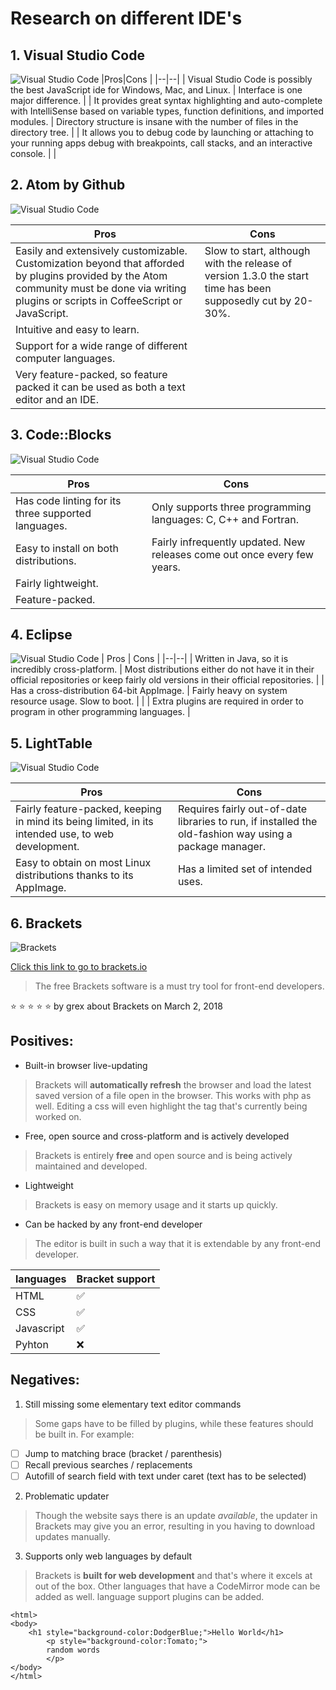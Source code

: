 
# Research on different IDE's


## 1. Visual Studio Code
![Visual Studio Code](https://blog.launchdarkly.com/wp-content/uploads/2018/10/visualstudio_code-card.png)
|Pros|Cons  |
|--|--|
| Visual Studio Code is possibly the best JavaScript ide for Windows, Mac, and Linux. | Interface is one major difference. |
| It provides great syntax highlighting and auto-complete with IntelliSense based on variable types, function definitions, and imported modules. | Directory structure is insane with the number of files in the directory tree. |
| It allows you to debug code by launching or attaching to your running apps debug with breakpoints, call stacks, and an interactive console. |  |

## 2. Atom by Github

![Visual Studio Code](https://miro.medium.com/max/1200/1*kzkV32UkbMATNABltvfaKA.jpeg)

| Pros | Cons |
|--|--|
| Easily and extensively customizable. Customization beyond that afforded by plugins provided by the Atom community must be done via writing plugins or scripts in CoffeeScript or JavaScript. | Slow to start, although with the release of version 1.3.0 the start time has been supposedly cut by 20-30%. |
| Intuitive and easy to learn. |  |
| Support for a wide range of different computer languages. |  |
| Very feature-packed, so feature packed it can be used as both a text editor and an IDE. |  |

## 3. Code::Blocks

![Visual Studio Code](http://dcevolution.sourceforge.net/screens/P005.png)

| Pros | Cons |
|--|--|
| Has code linting for its three supported languages. | Only supports three programming languages: C, C++ and Fortran. |
| Easy to install on both distributions. | Fairly infrequently updated. New releases come out once every few years.|
| Fairly lightweight.  |  |
| Feature-packed. |  |


## 4. Eclipse

![Visual Studio Code](https://www.eclipse.org/artwork/images/v2/logo-800x188.png)
| Pros | Cons |
|--|--|
| Written in Java, so it is incredibly cross-platform. | Most distributions either do not have it in their official repositories or keep fairly old versions in their official repositories. |
| Has a cross-distribution 64-bit AppImage. | Fairly heavy on system resource usage. Slow to boot. |
|  | Extra plugins are required in order to program in other programming languages. |


## 5. LightTable

![Visual Studio Code](http://lighttable.com/images/020/ltlogo.png)

| Pros | Cons |
|--|--|
| Fairly feature-packed, keeping in mind its being limited, in its intended use, to web development. | Requires fairly out-of-date libraries to run, if installed the old-fashion way using a package manager. |
| Easy to obtain on most Linux distributions thanks to its AppImage. | Has a limited set of intended uses. |


## 6. Brackets


![Brackets](https://upload.wikimedia.org/wikipedia/commons/thumb/4/4c/Brackets_Icon.svg/220px-Brackets_Icon.svg.png)

[Click this link to go to brackets.io](http://brackets.io/)

> The free Brackets software is a must try tool for front-end developers.

:star: :star: :star: :star: :star: by grex about Brackets on March 2, 2018


## Positives:

 * Built-in browser live-updating

>Brackets will **automatically refresh** the browser and load the latest saved version of a file open in the browser. This works with php as well. Editing a css will even highlight the tag that's currently being worked on. 



 * Free, open source and cross-platform and is actively developed

>Brackets is entirely **free** and open source and is being actively maintained and developed.

 * Lightweight

> Brackets is easy on memory usage and it starts up quickly.

 * Can be hacked by any front-end developer

> The editor is built in such a way that it is extendable by any front-end developer.

| languages | Bracket support  |
|--|--|
| HTML | :white_check_mark: |
| CSS | :white_check_mark: |
| Javascript | :white_check_mark: |
| Pyhton | :x: |


## Negatives:


 1. Still missing some elementary text editor commands

> Some gaps have to be filled by plugins, while these features should be built in.
>For example:

  - [ ] Jump to matching brace (bracket / parenthesis)
  - [ ] Recall previous searches / replacements
  - [ ] Autofill of search field with text under caret (text has to be selected)
  
 2. Problematic updater

> Though the website says there is an update *available*, the updater in Brackets may give you an error, resulting in you having to download updates manually.

 3. Supports only web languages by default

> Brackets is **built for web development** and that's where it excels at out of the box. Other languages that have a CodeMirror mode can be added as well. language support plugins can be added.

<!DOCTYPE html>
	<html>
	<body>
		<h1 style="background-color:DodgerBlue;">Hello World</h1>
			<p style="background-color:Tomato;">	
			random words 
			</p>
	</body>
	</html>




